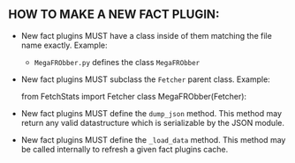 ## HOW TO MAKE A NEW FACT PLUGIN:



* New fact plugins MUST have a class inside of them matching the file
  name exactly. Example:

  * `MegaFRObber.py` defines the class `MegaFRObber`

* New fact plugins MUST subclass the `Fetcher` parent class. Example:

    from FetchStats import Fetcher
    class MegaFRObber(Fetcher):

* New fact plugins MUST define the `dump_json` method. This method may
  return any valid datastructure which is serializable by the JSON
  module.

* New fact plugins MUST define the `_load_data` method. This method
  may be called internally to refresh a given fact plugins cache.
